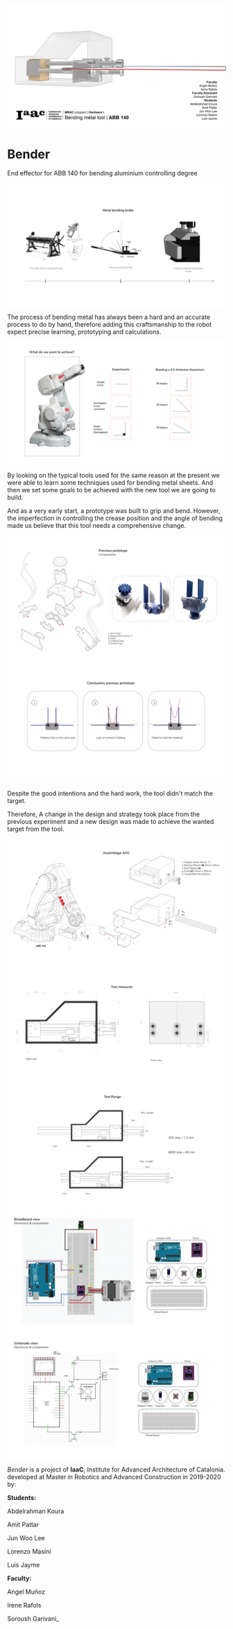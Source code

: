
![](doc/G2.jpg)

# Bender
End effector for ABB 140 for bending aluminium controlling degree


![](doc/a.png)

The process of bending metal has always been a hard and an accurate process to do by hand, therefore adding this craftsmanship to the robot expect precise learning, prototyping and calculations.

![](doc/b.png)

By looking on the typical tools used for the same reason at the present we were able to learn some techniques used for bending metal sheets.
And then we set some goals to be achieved with the new tool we are going to build.


And as a very early start, a prototype was built to grip and bend. However, the imperfection in controlling the crease position and the angle of bending made us believe that this tool needs a comprehensive change.

![](doc/c.png)
![](doc/d.png)


Despite the good intentions and the hard work, the tool didn't match the target.

Therefore, A change in the design and strategy took place from the previous experiment and a new design was made to achieve the wanted target from the tool.


![](doc/e.png)
![](doc/f.png)
![](doc/g.png)
![](doc/h.png)
![](doc/i.png)



_Bender_ is a project of __IaaC__, Institute for Advanced Architecture of Catalonia. developed at Master in Robotics and Advanced Construction in 2019-2020 by:

<dl>
  
__Students:__
 <dl>
 <dl>Abdelrahman Koura
 <dl>Amit Pattar
 <dl>Jun Woo Lee
 <dl>Lorenzo Masini
 <dl>Luis Jayme
  </dl>

  
__Faculty:__
 <dl>Angel Muñoz
 <dl>Irene Rafols
 <dl>Soroush Garivani_


